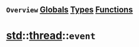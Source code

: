 ## `Overview` [Globals](./globals.md) [Types](./types.md) [Functions](./functions.md)
# [std](./../../std.md)::[thread](./../thread.md)::`event`
